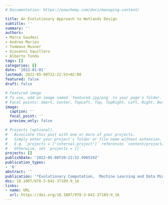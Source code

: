 ```yaml
---
# Documentation: https://wowchemy.com/docs/managing-content/

title: An Evolutionary Approach to Wetlands Design
subtitle: ''
summary: ''
authors:
- Marco Gaudesi
- Andrea Marion
- Tommaso Musner
- Giovanni Squillero
- Alberto Tonda
tags: []
categories: []
date: '2013-01-01'
lastmod: 2022-05-08T22:22:53+02:00
featured: false
draft: false

# Featured image
# To use, add an image named `featured.jpg/png` to your page's folder.
# Focal points: Smart, Center, TopLeft, Top, TopRight, Left, Right, BottomLeft, Bottom, BottomRight.
image:
  caption: ''
  focal_point: ''
  preview_only: false

# Projects (optional).
#   Associate this post with one or more of your projects.
#   Simply enter your project's folder or file name without extension.
#   E.g. `projects = ["internal-project"]` references `content/project/deep-learning/index.md`.
#   Otherwise, set `projects = []`.
projects: []
publishDate: '2022-05-08T20:22:52.990519Z'
publication_types:
- '6'
abstract: ''
publication: '*Evolutionary Computation,  Machine Learning and Data Mining in Bioinformatics*'
doi: 10.1007/978-3-642-37189-9_16
links:
- name: URL
  url: https://doi.org/10.1007/978-3-642-37189-9_16
---
```

